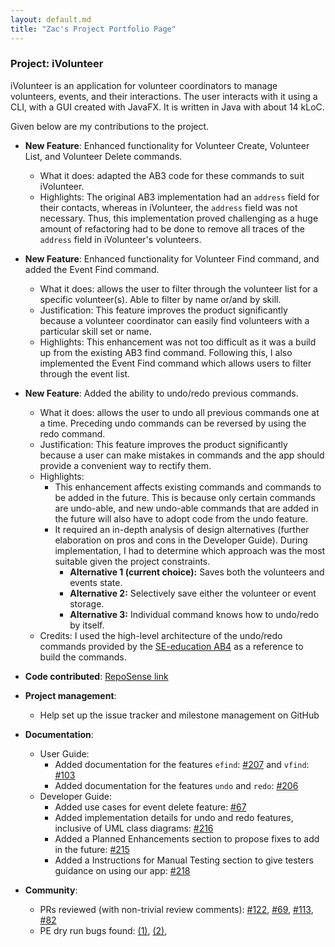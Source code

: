 ```yaml
---
layout: default.md
title: "Zac's Project Portfolio Page"
---
```


### Project: iVolunteer

iVolunteer is an application for volunteer coordinators to manage volunteers, events, and their interactions. The user interacts with it using a CLI, with a GUI created with JavaFX. It is written in Java with about 14 kLoC.

Given below are my contributions to the project.

* **New Feature**: Enhanced functionality for Volunteer Create, Volunteer List, and Volunteer Delete commands.
  * What it does: adapted the AB3 code for these commands to suit iVolunteer.
  * Highlights: The original AB3 implementation had an `address` field for their contacts, whereas in iVolunteer, the `address` field was not necessary. Thus, this implementation proved challenging as a huge amount of refactoring had to be done to remove all traces of the `address` field in iVolunteer's volunteers. 

* **New Feature**: Enhanced functionality for Volunteer Find command, and added the Event Find command.
  * What it does: allows the user to filter through the volunteer list for a specific volunteer(s). Able to filter by name or/and by skill.
  * Justification: This feature improves the product significantly because a volunteer coordinator can easily find volunteers with a particular skill set or name.
  * Highlights: This enhancement was not too difficult as it was a build up from the existing AB3 find command. Following this, I also implemented the Event Find command which allows users to filter through the event list.

* **New Feature**: Added the ability to undo/redo previous commands.
    * What it does: allows the user to undo all previous commands one at a time. Preceding undo commands can be reversed by using the redo command.
    * Justification: This feature improves the product significantly because a user can make mistakes in commands and the app should provide a convenient way to rectify them.
    * Highlights: 
      * This enhancement affects existing commands and commands to be added in the future. This is because only certain commands are undo-able, and new undo-able commands that are added in the future will also have to adopt code from the undo feature.
      * It required an in-depth analysis of design alternatives (further elaboration on pros and cons in the Developer Guide). During implementation, I had to determine which approach was the most suitable given the project constraints. 
        * **Alternative 1 (current choice):** Saves both the volunteers and events state.
        * **Alternative 2:** Selectively save either the volunteer or event storage.
        * **Alternative 3:** Individual command knows how to undo/redo by itself.
    * Credits: I used the high-level architecture of the undo/redo commands provided by the [SE-education AB4](https://se-education.org/addressbook-level4/DeveloperGuide.html#undo-redo-feature) as a reference to build the commands. 



* **Code contributed**: [RepoSense link](https://nus-cs2103-ay2324s1.github.io/tp-dashboard/?search=zacwong&sort=groupTitle&sortWithin=title&timeframe=commit&mergegroup=&groupSelect=groupByRepos&breakdown=true&checkedFileTypes=docs~functional-code~test-code&since=2023-09-22&tabOpen=true&tabType=authorship&tabAuthor=zacwong2151&tabRepo=AY2324S1-CS2103T-T14-4%2Ftp%5Bmaster%5D&authorshipIsMergeGroup=false&authorshipFileTypes=docs~functional-code~test-code&authorshipIsBinaryFileTypeChecked=false&authorshipIsIgnoredFilesChecked=false)

* **Project management**:
    * Help set up the issue tracker and milestone management on GitHub

* **Documentation**:
    * User Guide:
        * Added documentation for the features `efind`: [\#207](https://github.com/AY2324S1-CS2103T-T14-4/tp/pull/207) and `vfind`: [\#103](https://github.com/AY2324S1-CS2103T-T14-4/tp/pull/103)
        * Added documentation for the features `undo` and `redo`: [\#206](https://github.com/AY2324S1-CS2103T-T14-4/tp/pull/206)
    * Developer Guide:
        * Added use cases for event delete feature: [\#67](https://github.com/AY2324S1-CS2103T-T14-4/tp/pull/67)
        * Added implementation details for undo and redo features, inclusive of UML class diagrams: [#216](https://github.com/AY2324S1-CS2103T-T14-4/tp/pull/216)
        * Added a Planned Enhancements section to propose fixes to add in the future: [\#215](https://github.com/AY2324S1-CS2103T-T14-4/tp/pull/215)
        * Added a Instructions for Manual Testing section to give testers guidance on using our app: [\#218](https://github.com/AY2324S1-CS2103T-T14-4/tp/pull/218)

* **Community**:
    * PRs reviewed (with non-trivial review comments): [\#122](https://github.com/AY2324S1-CS2103T-T14-4/tp/pull/122), [\#69](https://github.com/AY2324S1-CS2103T-T14-4/tp/pull/69), [\#113](https://github.com/AY2324S1-CS2103T-T14-4/tp/pull/113), [\#82](https://github.com/AY2324S1-CS2103T-T14-4/tp/pull/82)
    * PE dry run bugs found: [(1)](https://github.com/AY2324S1-CS2103T-W11-3/tp/issues/186), [(2)](https://github.com/AY2324S1-CS2103T-W11-3/tp/issues/162), 
